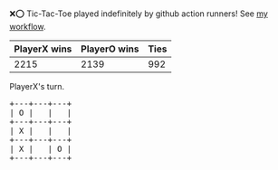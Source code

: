:x::o: Tic-Tac-Toe played indefinitely by github action runners! See [my workflow](.github/workflows/play.yaml).

|PlayerX wins|PlayerO wins|Ties|
|-|-|-|
|2215|2139|992|

PlayerX's turn.

<pre>
+---+---+---+
| O |   |   |
+---+---+---+
| X |   |   |
+---+---+---+
| X |   | O |
+---+---+---+
</pre>